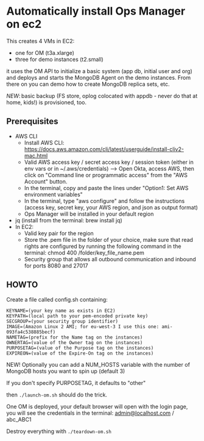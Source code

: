 Automatically install Ops Manager on ec2
========================================

This creates 4 VMs in EC2:
- one for OM (t3a.xlarge)
- three for demo instances (t2.small)

it uses the OM API to initialize a basic system (app db, initial user and org) and deploys and starts the MongoDB Agent on the demo instances. From there on you can demo how to create MongoDB replica sets, etc.

*NEW*: basic backup (FS store, oplog colocated with appdb - never do that at home, kids!) is provisioned, too.

Prerequisites
-------------

* AWS CLI
  * Install AWS CLI: https://docs.aws.amazon.com/cli/latest/userguide/install-cliv2-mac.html
  * Valid AWS access key / secret access key / session token (either in env vars or in ~/.aws/credentials) --> Open Okta, access AWS, then click on "Command line or programmatic access" from the "AWS Account" button. 
  * In the terminal, copy and paste the lines under "Option1: Set AWS environment variables"
  * In the terminal, type "aws configure" and follow the instructions (access key, secret key, your AWS region, and json as output format)
  * Ops Manager will be installed in your default region
* jq (install from the terminal: brew install jq)
* In EC2:
  * Valid key pair for the region
  * Store the .pem file in the folder of your choice, make sure that read rights are configured by running the following command in the terminal: chmod 400 /folder/key_file_name.pem
  * Security group that allows all outbound communication and inbound for ports 8080 and 27017


HOWTO
-----

Create a file called config.sh containing:

```
KEYNAME=(your key name as exists in EC2)
KEYPATH=(local path to your pem-encoded private key)
SECGROUP=(your security group identifier)
IMAGE=(Amazon Linux 2 AMI; for eu-west-3 I use this one: ami-093fa4c538885becf)
NAMETAG=(prefix for the Name tag on the instances)
OWNERTAG=(value of the Owner tag on the instances)
PURPOSETAG=(value of the Purpose tag on the instances)
EXPIREON=(value of the Expire-On tag on the instances)
```

NEW! Optionally you can add a NUM_HOSTS variable with the number of MongoDB hosts you want to spin up (default 3)

If you don't specify PURPOSETAG, it defaults to "other"

then `./launch-om.sh` should do the trick.

One OM is deployed, your default browser will open with the login page, you will see the credentials in the terminal: admin@localhost.com / abc_ABC1

Destroy everything with `./teardown-om.sh`
